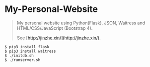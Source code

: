 # My-Personal-Website

> My personal website using Python(Flask), JSON, Waitress and HTML/CSS/JavaScript (Bootstrap 4).
>
> See [http://jinzhe.xin/](http://jinzhe.xin/).

```shell
$ pip3 install flask
$ pip3 install waitress
$ ./initdb.sh
$ ./runserver.sh
```
